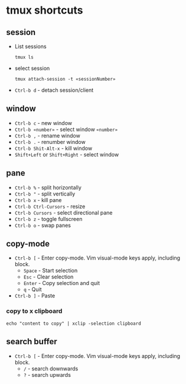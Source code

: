 # tmux shortcuts

## session
- List sessions
  ```
  tmux ls
  ```
- select session
  ```
  tmux attach-session -t «sessionNumber»
  ```
- `Ctrl-b d` - detach session/client

## window
- `Ctrl-b c` - new window
- `Ctrl-b «number»` - select window `«number»`
- `Ctrl-b ,` - rename window
- `Ctrl-b .` - renumber window
- `Ctrl-b Shit-Alt-x` - kill window
- `Shift+Left` or `Shift+Right` - select window

## pane
- `Ctrl-b %` - split horizontally
- `Ctrl-b "` - split vertically
- `Ctrl-b x` - kill pane
- `Ctrl-b Ctrl-Cursors` - resize
- `Ctrl-b Cursors` - select directional pane
- `Ctrl-b z` - toggle fullscreen
- `Ctrl-b o` - swap panes


## copy-mode
- `Ctrl-b [` - Enter copy-mode. Vim visual-mode keys apply, including block.
  - `Space` - Start selection
  - `Esc` - Clear selection
  - `Enter` - Copy selection and quit
  - `q` - Quit
- `Ctrl-b ]` - Paste
### copy to x clipboard
```
echo "content to copy" | xclip -selection clipboard
```

## search buffer
- `Ctrl-b [` - Enter copy-mode. Vim visual-mode keys apply, including block.
  - `/` - search downwards
  - `?` - search upwards
  
